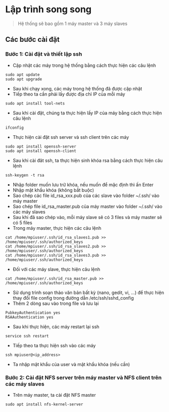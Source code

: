 # Lập trình song song

> Hệ thống sẽ bao gồm 1 máy master và 3 máy slaves

## Các bước cài đặt
### Bước 1: Cài đặt và thiết lập ssh
- Cập nhật các máy trong hệ thống bằng cách thực hiện các câu lệnh
```ssh
sudo apt update
sudo apt upgrade
```
- Sau khi chạy xong, các máy trong  hệ thống đã được cập nhật
- Tiếp theo ta cần phải lấy được địa chỉ IP của mỗi máy
```ssh
sudo apt install tool-nets
```
- Sau khi cài đặt, chúng ta thực hiện lấy IP của máy bằng cách thực hiện câu lệnh
```ssh
ifconfig
```
- Thực hiện cài đặt ssh server và ssh client trên các máy
```ssh
sudo apt install openssh-server
sudo apt install openssh-client
```
- Sau khi cài đăt ssh, ta thực hiện sinh khóa rsa bằng cách thực hiện câu lệnh

```ssh
ssh-keygen -t rsa
```

- Nhập folder muốn lưu trữ khóa, nếu muốn để mặc định thì ấn Enter
- Nhập mật khẩu khóa (không bắt buộc)
- Sao chép các file id_rsa_xxx.pub của các slave vào folder ~/.ssh/ vào máy master
- Sao chép file id_rsa_master.pub của máy master vào folder ~/.ssh/ vào các máy slaves
- Sau khi đã sao chép vào, mỗi máy slave sẽ có 3 files và máy master sẽ có 5 files
- Trong máy master, thực hiện các câu lệnh

```ssh
cat /home/mpiuser/.ssh/id_rsa_slaves1.pub >> /home/mpiuser/.ssh/authorized_keys
cat /home/mpiuser/.ssh/id_rsa_slaves2.pub >> /home/mpiuser/.ssh/authorized_keys
cat /home/mpiuser/.ssh/id_rsa_slaves3.pub >> /home/mpiuser/.ssh/authorized_keys
```

- Đối với các máy slave, thực hiện câu lệnh
```ssh
cat /home/mpiuser/.ssh/id_rsa_master.pub >> /home/mpiuser/.ssh/authorized_keys
```

- Sử dụng trình soạn thảo văn bản bất kỳ (nano, gedit, vi, ...) để thực hiện thay đổi file config trong đường dẫn /etc/ssh/sshd_config
- Thêm 2 dòng sau vào trong file và lưu lại

```ssh
PubkeyAuthentication yes
RSAAuthentication yes
```

- Sau khi thực hiện, các máy restart lại ssh 

```ssh
service ssh restart
```

- Tiếp theo ta thực hiện ssh vào các máy
```ssh
ssh mpiuser@<ip_address>
```
- Ta nhập mật khẩu của user và mật khẩu khóa (nếu cần)

### Bước 2: Cài đặt NFS server trên máy master và NFS client trên các máy slaves
- Trên máy master, ta cài đặt NFS master
```ssh
sudo apt install nfs-kernel-server
```

